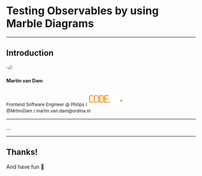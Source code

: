 <img src="https://raw.githubusercontent.com/ReactiveX/rxjs/master/docs_app/assets/Rx_Logo_S.png" alt="" height="80px" />

# Testing Observables by using Marble Diagrams

---

## Introduction

<div>
  <img src="https://avatars1.githubusercontent.com/u/21951794?s=460&u=1268386b280e20557f28611591e797492a140c08&v=4" width="100" style="border-radius:100%; display: inline-flex;">
  <h1 style="font-size: 0.9em;">Martin van Dam</h1>
  <br />
  <small>Frontend Software Engineer @ Philips / <img src="https://raw.githubusercontent.com/code-star/rxjs-101/master/presentation/codestar.svg" style="margin: 4px 0 0 0; height: 30px; border: 0; background-color: transparent; position: relative" /> </small>
  <br />
  <small>@MrtnvDam / martin.van.dam@ordina.nl</small>
</div>

---

... 

---

## Thanks!

And have fun 👐
